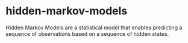 # hidden-markov-models
Hidden Markov Models are a statistical model that enables predicting a sequence of observations based on a sequence of hidden states.

